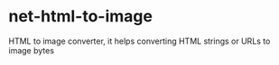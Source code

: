 # net-html-to-image
HTML to image converter, it helps converting HTML strings or URLs to image bytes
